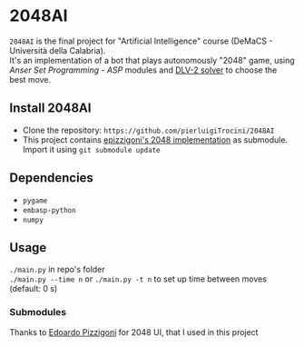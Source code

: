 # 2048AI
`2048AI` is the final project for "Artificial Intelligence" course (DeMaCS - Università della Calabria).  
It's an implementation of a bot that plays autonomously "2048" game, using *Anser Set Programming - ASP* modules and [DLV-2 solver](https://dlv.demacs.unical.it/home) to choose the best move.

## Install 2048AI
- Clone the repository: `https://github.com/pierluigiTrocini/2048AI`
- This project contains [epizzigoni's 2048 implementation](https://github.com/epizzigoni/pygame-2048) as submodule.  
Import it using `git submodule update`

## Dependencies
- `pygame`
- `embasp-python`
- `numpy`

## Usage
`./main.py` in repo's folder  
`./main.py --time n` or `./main.py -t n` to set up time between moves (default: 0 s)

### Submodules
Thanks to [Edoardo Pizzigoni](https://github.com/epizzigoni) for 2048 UI, that I used in this project
